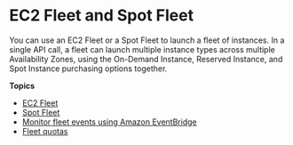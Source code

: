 # EC2 Fleet and Spot Fleet<a name="Fleets"></a>

You can use an EC2 Fleet or a Spot Fleet to launch a fleet of instances\. In a single API call, a fleet can launch multiple instance types across multiple Availability Zones, using the On\-Demand Instance, Reserved Instance, and Spot Instance purchasing options together\.

**Topics**
+ [EC2 Fleet](ec2-fleet.md)
+ [Spot Fleet](spot-fleet.md)
+ [Monitor fleet events using Amazon EventBridge](fleet-monitor.md)
+ [Fleet quotas](fleet-quotas.md)